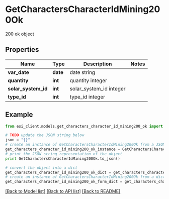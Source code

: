 # GetCharactersCharacterIdMining200Ok

200 ok object

## Properties

Name | Type | Description | Notes
------------ | ------------- | ------------- | -------------
**var_date** | **date** | date string | 
**quantity** | **int** | quantity integer | 
**solar_system_id** | **int** | solar_system_id integer | 
**type_id** | **int** | type_id integer | 

## Example

```python
from esi_client.models.get_characters_character_id_mining200_ok import GetCharactersCharacterIdMining200Ok

# TODO update the JSON string below
json = "{}"
# create an instance of GetCharactersCharacterIdMining200Ok from a JSON string
get_characters_character_id_mining200_ok_instance = GetCharactersCharacterIdMining200Ok.from_json(json)
# print the JSON string representation of the object
print GetCharactersCharacterIdMining200Ok.to_json()

# convert the object into a dict
get_characters_character_id_mining200_ok_dict = get_characters_character_id_mining200_ok_instance.to_dict()
# create an instance of GetCharactersCharacterIdMining200Ok from a dict
get_characters_character_id_mining200_ok_form_dict = get_characters_character_id_mining200_ok.from_dict(get_characters_character_id_mining200_ok_dict)
```
[[Back to Model list]](../README.md#documentation-for-models) [[Back to API list]](../README.md#documentation-for-api-endpoints) [[Back to README]](../README.md)


